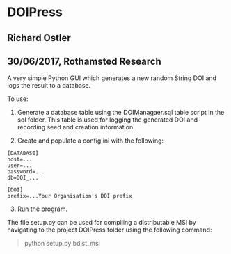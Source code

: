 # DOIPress
## Richard Ostler
## 30/06/2017, Rothamsted Research

A very simple Python GUI which generates a new random String DOI and logs the result to a database.

To use:
1. Generate a database table using the DOIManagaer.sql table script in the sql folder. This table is used for logging the generated DOI and recording seed and creation information.

2. Create and populate a config.ini with the following:
```
[DATABASE]
host=...
user=...	
password=...
db=DOI_...

[DOI]
prefix=...Your Organisation's DOI prefix
```
3. Run the program.

The file setup.py can be used for compiling a distributable MSI by navigating to the project DOIPress folder using the following command:
> python setup.py bdist_msi
